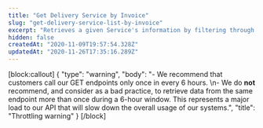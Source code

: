 ```yaml
---
title: "Get Delivery Service by Invoice"
slug: "get-delivery-service-list-by-invoice"
excerpt: "Retrieves a given Service's information by filtering through the chosen invoice number"
hidden: false
createdAt: "2020-11-09T19:57:54.328Z"
updatedAt: "2020-11-26T17:35:16.289Z"
---
```

[block:callout]
{
  "type": "warning",
  "body": "- We recommend that customers call our GET endpoints only once in every 6 hours. \n- We do **not** recommend, and consider as a bad practice, to retrieve data from the same endpoint more than once during a 6-hour window. This represents a major load to our API that will slow down the overall usage of our systems.",
  "title": "Throttling warning"
}
[/block]